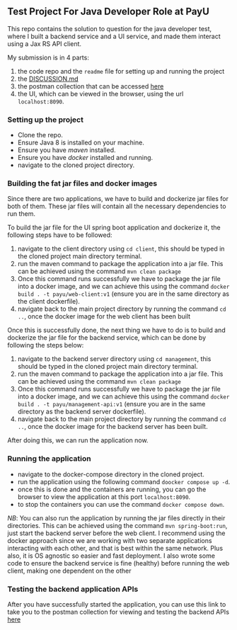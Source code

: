 ## Test Project For Java Developer Role at PayU

This repo contains the solution to question for the java developer test, where I built a backend service and
a UI service, and made them interact using a Jax RS API client.

My submission is in 4 parts:
1. the code repo and the `readme` file for setting up and running the project
2. the [DISCUSSION.md](https://github.com/Oluwatodimu/book-catalogue/blob/main/DISCUSSION.md)
3. the postman collection that can be accessed [here](https://www.postman.com/lively-firefly-891824/todimu-workspace/collection/b8na2b2/payu-management-api?action=share&creator=18629385)
4. the UI, which can be viewed in the browser, using the url `localhost:8090`.

### Setting up the project
- Clone the repo.
- Ensure Java 8 is installed on your machine.
- Ensure you have *maven* installed.
- Ensure you have *docker* installed and running.
- navigate to the cloned project directory.

### Building the fat jar files and docker images
Since there are two applications, we have to build and dockerize jar files for both of them. These
jar files will contain all the necessary dependencies to run them.

To build the jar file for the UI spring boot application and dockerize it, the following steps have to be followed:
1. navigate to the client directory using `cd client`, this should be typed in the cloned project main directory terminal.
2. run the maven command to package the application into a jar file. This can be achieved using the command
`mvn clean package`
3. Once this command runs successfully we have to package the jar file into a docker image, and we can achieve this using the command
`docker build . -t payu/web-client:v1` (ensure you are in the same directory as the client dockerfile).
4. navigate back to the main project directory by running the command `cd ..`, once the docker image for the web client has been built

Once this is successfully done, the next thing we have to do is to build and dockerize the jar file for the backend service,
which can be done by following the steps below:
1. navigate to the backend server directory using `cd management`, this should be typed in the cloned project main directory terminal.
2. run the maven command to package the application into a jar file. This can be achieved using the command
   `mvn clean package`
3. Once this command runs successfully we have to package the jar file into a docker image, and we can achieve this using the command
   `docker build . -t payu/management-api:v1` (ensure you are in the same directory as the backend server dockerfile).
4. navigate back to the main project directory by running the command `cd ..`, once the docker image for the backend server has been built.

After doing this, we can run the application now.

### Running the application
- navigate to the docker-compose directory in the cloned project.
- run the application using the following command `doocker compose up -d`. 
- once this is done and the containers are running, you can go the browser to view the application at this port `localhost:8090`.
- to stop the containers you can use the command `docker compose down`.

*NB*: You can also run the application by running the jar files directly in their directories. This can be achieved using 
the command `mvn spring-boot:run`, just start the backend server before the web client. I recommend using the docker approach since 
we are working with two separate applications interacting with each other, and that is best within the
same network. Plus also, it is OS agnostic so easier and fast deployment. I also wrote some code to ensure the backend service
is fine (healthy) before running the web client, making one dependent on the other

### Testing the backend application APIs
After you have successfully started the application, you can use this link to take you to the postman collection for viewing and testing the backend APIs
[here](https://www.postman.com/lively-firefly-891824/todimu-workspace/collection/b8na2b2/payu-management-api?action=share&creator=18629385)


